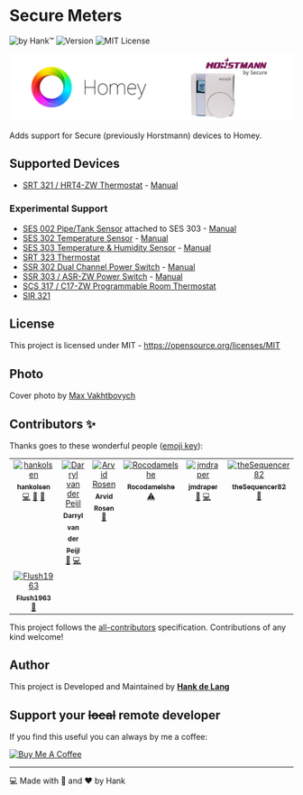 # Secure Meters
![by Hank™](https://img.shields.io/badge/by-Hank%E2%84%A2-blue) ![Version](https://img.shields.io/github/v/release/hankolsen/com.securemeters.horstmann?style=flat-square) ![MIT License](https://img.shields.io/badge/license-MIT-blue)

![Github Banner](.github/img/banner.jpg)

Adds support for Secure (previously Horstmann) devices to Homey.

## Supported Devices
- [SRT 321 / HRT4-ZW Thermostat](https://products.z-wavealliance.org/products/1563) - [Manual](https://products.z-wavealliance.org/ProductManual/File?folder=&filename=MarketCertificationFiles/1563/SRT321%20User%20MAnual.pdf)

### Experimental Support
- [SES 002 Pipe/Tank Sensor](http://z-wavelab.com/index.php?route=product/product&product_id=532) attached to SES 303 - [Manual](http://z-wavelab.com/image/catalog/PDF/SES002%20SES003.pdf)
- [SES 302 Temperature Sensor](https://products.z-wavealliance.org/products/1240) - [Manual](https://products.z-wavealliance.org/ProductManual/File?folder=&filename=MarketCertificationFiles/1240/SES%20302%20and%20303%20TH%20Sensors%20User%20Installation%20Manual,%20(Secure%20Controls%20UK%20Ltd)%20BGX501-923-R02.pdf)
- [SES 303 Temperature & Humidity Sensor](https://products.z-wavealliance.org/products/1175) - [Manual](https://products.z-wavealliance.org/ProductManual/File?folder=&filename=MarketCertificationFiles/1240/SES%20302%20and%20303%20TH%20Sensors%20User%20Installation%20Manual,%20(Secure%20Controls%20UK%20Ltd)%20BGX501-923-R02.pdf)
- [SRT 323 Thermostat](https://products.z-wavealliance.org/products/1241)
- [SSR 302 Dual Channel Power Switch](https://products.z-wavealliance.org/products/1619) - [Manual](https://products.z-wavealliance.org/ProductManual/File?folder=&filename=MarketCertificationFiles/1619/SSR%20302%20User%20Manual.pdf)
- [SSR 303 / ASR-ZW Power Switch](https://products.z-wavealliance.org/products/1618) - [Manual](https://products.z-wavealliance.org/ProductManual/File?folder=&filename=MarketCertificationFiles/1618/SSR%20303%20User%20Manual.pdf)
- [SCS 317 / C17-ZW Programmable Room Thermostat](https://products.z-wavealliance.org/products/864)
- [SIR 321](https://products.z-wavealliance.org/products/1012/)


## License
This project is licensed under MIT - https://opensource.org/licenses/MIT

## Photo
Cover photo by [Max Vakhtbovych](https://www.pexels.com/photo/cozy-living-room-with-comfortable-sofa-and-minimalist-furniture-6283961/)

## Contributors ✨

Thanks goes to these wonderful people ([emoji key](https://allcontributors.org/docs/en/emoji-key)):

<!-- ALL-CONTRIBUTORS-LIST:START - Do not remove or modify this section -->
<!-- prettier-ignore-start -->
<!-- markdownlint-disable -->
<table>
  <tbody>
    <tr>
      <td align="center" valign="top" width="14.28%"><a href="https://github.com/hankolsen"><img src="https://avatars.githubusercontent.com/u/1008390?v=4?s=100" width="100px;" alt="hankolsen"/><br /><sub><b>hankolsen</b></sub></a><br /><a href="https://github.com/hankolsen/com.securemeters.horstmann/commits?author=hankolsen" title="Code">💻</a> <a href="#design-hankolsen" title="Design">🎨</a> <a href="#ideas-hankolsen" title="Ideas, Planning, & Feedback">🤔</a></td>
      <td align="center" valign="top" width="14.28%"><a href="https://www.splitbrain.com"><img src="https://avatars.githubusercontent.com/u/11892641?v=4?s=100" width="100px;" alt="Darryl van der Peijl"/><br /><sub><b>Darryl van der Peijl</b></sub></a><br /><a href="https://github.com/hankolsen/com.securemeters.horstmann/issues?q=author%3ADarrylvanderPeijl" title="Bug reports">🐛</a> <a href="https://github.com/hankolsen/com.securemeters.horstmann/commits?author=DarrylvanderPeijl" title="Code">💻</a></td>
      <td align="center" valign="top" width="14.28%"><a href="https://github.com/arvid-r"><img src="https://avatars.githubusercontent.com/u/2465432?v=4?s=100" width="100px;" alt="Arvid Rosen"/><br /><sub><b>Arvid Rosen</b></sub></a><br /><a href="https://github.com/hankolsen/com.securemeters.horstmann/issues?q=author%3Aarvid-r" title="Bug reports">🐛</a></td>
      <td align="center" valign="top" width="14.28%"><a href="https://github.com/Rocodamelshe"><img src="https://avatars.githubusercontent.com/u/19249884?v=4?s=100" width="100px;" alt="Rocodamelshe"/><br /><sub><b>Rocodamelshe</b></sub></a><br /><a href="https://github.com/hankolsen/com.securemeters.horstmann/commits?author=Rocodamelshe" title="Tests">⚠️</a></td>
      <td align="center" valign="top" width="14.28%"><a href="https://github.com/jmdraper"><img src="https://avatars.githubusercontent.com/u/20240325?v=4?s=100" width="100px;" alt="jmdraper"/><br /><sub><b>jmdraper</b></sub></a><br /><a href="#ideas-jmdraper" title="Ideas, Planning, & Feedback">🤔</a> <a href="https://github.com/hankolsen/com.securemeters.horstmann/commits?author=jmdraper" title="Code">💻</a></td>
      <td align="center" valign="top" width="14.28%"><a href="https://github.com/theSequencer82"><img src="https://avatars.githubusercontent.com/u/34631732?v=4?s=100" width="100px;" alt="theSequencer82"/><br /><sub><b>theSequencer82</b></sub></a><br /><a href="#ideas-theSequencer82" title="Ideas, Planning, & Feedback">🤔</a></td>
      <td align="center" valign="top" width="14.28%"><a href="https://github.com/SPAeotec"><img src="https://avatars.githubusercontent.com/u/62385464?v=4?s=100" width="100px;" alt="SPAeotec"/><br /><sub><b>SPAeotec</b></sub></a><br /><a href="https://github.com/hankolsen/com.securemeters.horstmann/issues?q=author%3ASPAeotec" title="Bug reports">🐛</a></td>
    </tr>
    <tr>
      <td align="center" valign="top" width="14.28%"><a href="https://github.com/Flush1963"><img src="https://avatars.githubusercontent.com/u/117358003?v=4?s=100" width="100px;" alt="Flush1963"/><br /><sub><b>Flush1963</b></sub></a><br /><a href="#ideas-Flush1963" title="Ideas, Planning, & Feedback">🤔</a></td>
    </tr>
  </tbody>
</table>

<!-- markdownlint-restore -->
<!-- prettier-ignore-end -->

<!-- ALL-CONTRIBUTORS-LIST:END -->

This project follows the [all-contributors](https://github.com/all-contributors/all-contributors) specification. Contributions of any kind welcome!

## Author
This project is Developed and Maintained by **[Hank de Lang](https://github.com/hankolsen)**

## Support your ~~local~~ remote developer
If you find this useful you can always by me a coffee:

<a href="https://www.buymeacoffee.com/hankIV" target="_blank"><img src="https://cdn.buymeacoffee.com/buttons/v2/default-blue.png" alt="Buy Me A Coffee" style="height: 41px !important;width: 174px !important;" ></a>

---

:computer: Made with :metal: and :heart: by Hank 
